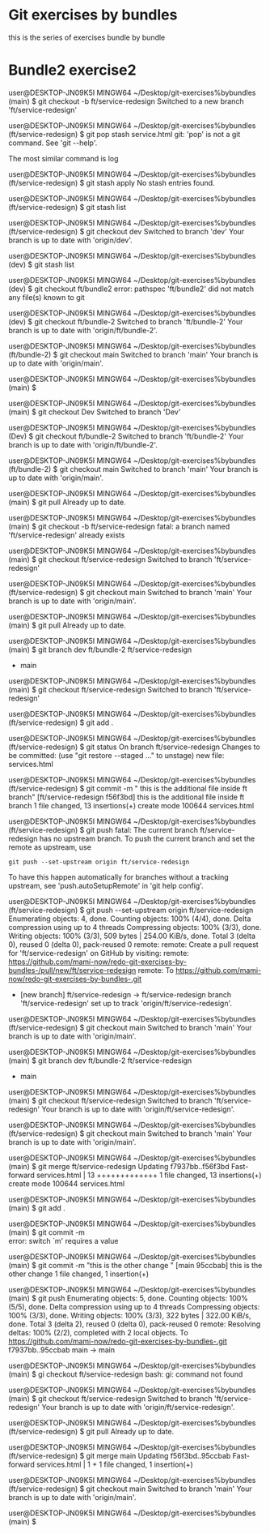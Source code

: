 # Git exercises by bundles 
  this is the series of exercises bundle by bundle
 
  # Bundle2 exercise2

  user@DESKTOP-JN09K5I MINGW64 ~/Desktop/git-exercises%bybundles (main)
$ git checkout -b ft/service-redesign
Switched to a new branch 'ft/service-redesign'

user@DESKTOP-JN09K5I MINGW64 ~/Desktop/git-exercises%bybundles (ft/service-redesign)
$ git pop stash service.html
git: 'pop' is not a git command. See 'git --help'.

The most similar command is
        log

user@DESKTOP-JN09K5I MINGW64 ~/Desktop/git-exercises%bybundles (ft/service-redesign)
$ git stash apply
No stash entries found.

user@DESKTOP-JN09K5I MINGW64 ~/Desktop/git-exercises%bybundles (ft/service-redesign)
$ git stash list

user@DESKTOP-JN09K5I MINGW64 ~/Desktop/git-exercises%bybundles (ft/service-redesign)
$ git checkout dev
Switched to branch 'dev'
Your branch is up to date with 'origin/dev'.

user@DESKTOP-JN09K5I MINGW64 ~/Desktop/git-exercises%bybundles (dev)
$ git stash list

user@DESKTOP-JN09K5I MINGW64 ~/Desktop/git-exercises%bybundles (dev)
$ git checkout ft/bundle2
error: pathspec 'ft/bundle2' did not match any file(s) known to git

user@DESKTOP-JN09K5I MINGW64 ~/Desktop/git-exercises%bybundles (dev)
$ git checkout  ft/bundle-2
Switched to branch 'ft/bundle-2'
Your branch is up to date with 'origin/ft/bundle-2'.

user@DESKTOP-JN09K5I MINGW64 ~/Desktop/git-exercises%bybundles (ft/bundle-2)
$ git checkout main
Switched to branch 'main'
Your branch is up to date with 'origin/main'.

user@DESKTOP-JN09K5I MINGW64 ~/Desktop/git-exercises%bybundles (main)
$

user@DESKTOP-JN09K5I MINGW64 ~/Desktop/git-exercises%bybundles (main)
$ git checkout Dev
Switched to branch 'Dev'

user@DESKTOP-JN09K5I MINGW64 ~/Desktop/git-exercises%bybundles (Dev)
$ git checkout  ft/bundle-2
Switched to branch 'ft/bundle-2'
Your branch is up to date with 'origin/ft/bundle-2'.

user@DESKTOP-JN09K5I MINGW64 ~/Desktop/git-exercises%bybundles (ft/bundle-2)
$ git checkout main
Switched to branch 'main'
Your branch is up to date with 'origin/main'.

user@DESKTOP-JN09K5I MINGW64 ~/Desktop/git-exercises%bybundles (main)
$ git pull
Already up to date.

user@DESKTOP-JN09K5I MINGW64 ~/Desktop/git-exercises%bybundles (main)
$ git checkout -b ft/service-redesign
fatal: a branch named 'ft/service-redesign' already exists

user@DESKTOP-JN09K5I MINGW64 ~/Desktop/git-exercises%bybundles (main)
$ git checkout  ft/service-redesign
Switched to branch 'ft/service-redesign'

user@DESKTOP-JN09K5I MINGW64 ~/Desktop/git-exercises%bybundles (ft/service-redesign)
$ git checkout main
Switched to branch 'main'
Your branch is up to date with 'origin/main'.

user@DESKTOP-JN09K5I MINGW64 ~/Desktop/git-exercises%bybundles (main)
$ git pull
Already up to date.

user@DESKTOP-JN09K5I MINGW64 ~/Desktop/git-exercises%bybundles (main)
$ git branch
  dev
  ft/bundle-2
  ft/service-redesign
* main

user@DESKTOP-JN09K5I MINGW64 ~/Desktop/git-exercises%bybundles (main)
$ git checkout  ft/service-redesign
Switched to branch 'ft/service-redesign'

user@DESKTOP-JN09K5I MINGW64 ~/Desktop/git-exercises%bybundles (ft/service-redesign)
$ git add .

user@DESKTOP-JN09K5I MINGW64 ~/Desktop/git-exercises%bybundles (ft/service-redesign)
$ git status
On branch ft/service-redesign
Changes to be committed:
  (use "git restore --staged <file>..." to unstage)
        new file:   services.html


user@DESKTOP-JN09K5I MINGW64 ~/Desktop/git-exercises%bybundles (ft/service-redesign)
$ git commit -m " this is the additional file inside ft branch"
[ft/service-redesign f56f3bd]  this is the additional file inside ft branch
 1 file changed, 13 insertions(+)
 create mode 100644 services.html

user@DESKTOP-JN09K5I MINGW64 ~/Desktop/git-exercises%bybundles (ft/service-redesign)
$ git push
fatal: The current branch ft/service-redesign has no upstream branch.
To push the current branch and set the remote as upstream, use

    git push --set-upstream origin ft/service-redesign

To have this happen automatically for branches without a tracking
upstream, see 'push.autoSetupRemote' in 'git help config'.


user@DESKTOP-JN09K5I MINGW64 ~/Desktop/git-exercises%bybundles (ft/service-redesign)
$   git push --set-upstream origin ft/service-redesign
Enumerating objects: 4, done.
Counting objects: 100% (4/4), done.
Delta compression using up to 4 threads
Compressing objects: 100% (3/3), done.
Writing objects: 100% (3/3), 509 bytes | 254.00 KiB/s, done.
Total 3 (delta 0), reused 0 (delta 0), pack-reused 0
remote: 
remote: Create a pull request for 'ft/service-redesign' on GitHub by visiting:
remote:      https://github.com/mami-now/redo-git-exercises-by-bundles-/pull/new/ft/service-redesign
remote:
To https://github.com/mami-now/redo-git-exercises-by-bundles-.git
 * [new branch]      ft/service-redesign -> ft/service-redesign
branch 'ft/service-redesign' set up to track 'origin/ft/service-redesign'.

user@DESKTOP-JN09K5I MINGW64 ~/Desktop/git-exercises%bybundles (ft/service-redesign)
$   git checkout main
Switched to branch 'main'
Your branch is up to date with 'origin/main'.

user@DESKTOP-JN09K5I MINGW64 ~/Desktop/git-exercises%bybundles (main)
$ git branch
  dev
  ft/bundle-2
  ft/service-redesign
* main

user@DESKTOP-JN09K5I MINGW64 ~/Desktop/git-exercises%bybundles (main)
$ git checkout ft/service-redesign
Switched to branch 'ft/service-redesign'
Your branch is up to date with 'origin/ft/service-redesign'.

user@DESKTOP-JN09K5I MINGW64 ~/Desktop/git-exercises%bybundles (ft/service-redesign)
$ git checkout main
Switched to branch 'main'
Your branch is up to date with 'origin/main'.

user@DESKTOP-JN09K5I MINGW64 ~/Desktop/git-exercises%bybundles (main)
$ git merge ft/service-redesign 
Updating f7937bb..f56f3bd
Fast-forward
 services.html | 13 +++++++++++++
 1 file changed, 13 insertions(+)
 create mode 100644 services.html

user@DESKTOP-JN09K5I MINGW64 ~/Desktop/git-exercises%bybundles (main)
$ git add .

user@DESKTOP-JN09K5I MINGW64 ~/Desktop/git-exercises%bybundles (main)
$ git commit -m  
error: switch `m' requires a value

user@DESKTOP-JN09K5I MINGW64 ~/Desktop/git-exercises%bybundles (main)
$ git commit -m  "this is the other change "
[main 95ccbab] this is the other change
 1 file changed, 1 insertion(+)

user@DESKTOP-JN09K5I MINGW64 ~/Desktop/git-exercises%bybundles (main)
$ git push
Enumerating objects: 5, done.
Counting objects: 100% (5/5), done.
Delta compression using up to 4 threads
Compressing objects: 100% (3/3), done.
Writing objects: 100% (3/3), 322 bytes | 322.00 KiB/s, done.
Total 3 (delta 2), reused 0 (delta 0), pack-reused 0
remote: Resolving deltas: 100% (2/2), completed with 2 local objects.
To https://github.com/mami-now/redo-git-exercises-by-bundles-.git
   f7937bb..95ccbab  main -> main

user@DESKTOP-JN09K5I MINGW64 ~/Desktop/git-exercises%bybundles (main)
$ gi checkout ft/service-redesign
bash: gi: command not found

user@DESKTOP-JN09K5I MINGW64 ~/Desktop/git-exercises%bybundles (main)
$ git checkout ft/service-redesign
Switched to branch 'ft/service-redesign'
Your branch is up to date with 'origin/ft/service-redesign'.

user@DESKTOP-JN09K5I MINGW64 ~/Desktop/git-exercises%bybundles (ft/service-redesign)
$ git pull
Already up to date.

user@DESKTOP-JN09K5I MINGW64 ~/Desktop/git-exercises%bybundles (ft/service-redesign)
$ git merge main
Updating f56f3bd..95ccbab
Fast-forward
 services.html | 1 +
 1 file changed, 1 insertion(+)

user@DESKTOP-JN09K5I MINGW64 ~/Desktop/git-exercises%bybundles (ft/service-redesign)
$ git checkout main
Switched to branch 'main'
Your branch is up to date with 'origin/main'.

user@DESKTOP-JN09K5I MINGW64 ~/Desktop/git-exercises%bybundles (main)
$
